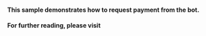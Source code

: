 #### This sample demonstrates how to request payment from the bot.

#### For further reading, please visit 



